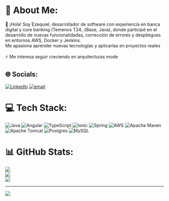 # 💫 About Me:
👋 ¡Hola! Soy Ezequiel, desarrollador de software con experiencia en banca digital y core banking (Temenos T24, JBase, Java), donde participé en el desarrollo de nuevas funcionalidades, corrección de errores y despliegues en entornos AWS, Docker y Jenkins.<br>Me apasiona aprender nuevas tecnologías y aplicarlas en proyectos reales<br><br>⚡ Me interesa seguir creciendo en arquitecturas mode


## 🌐 Socials:
[![LinkedIn](https://img.shields.io/badge/LinkedIn-%230077B5.svg?logo=linkedin&logoColor=white)](https://linkedin.com/in/https://www.linkedin.com/in/ezequiel-eduardo-casada-46a142123/) [![email](https://img.shields.io/badge/Email-D14836?logo=gmail&logoColor=white)](mailto:ezequielcasada@gmail.com)

# 💻 Tech Stack:
![Java](https://img.shields.io/badge/java-%23ED8B00.svg?style=for-the-badge&logo=openjdk&logoColor=white) ![Angular](https://img.shields.io/badge/angular-%23DD0031.svg?style=for-the-badge&logo=angular&logoColor=white) ![TypeScript](https://img.shields.io/badge/typescript-%23007ACC.svg?style=for-the-badge&logo=typescript&logoColor=white) ![Ionic](https://img.shields.io/badge/Ionic-%233880FF.svg?style=for-the-badge&logo=Ionic&logoColor=white) ![Spring](https://img.shields.io/badge/spring-%236DB33F.svg?style=for-the-badge&logo=spring&logoColor=white) ![AWS](https://img.shields.io/badge/AWS-%23FF9900.svg?style=for-the-badge&logo=amazon-aws&logoColor=white) ![Apache Maven](https://img.shields.io/badge/Apache%20Maven-C71A36?style=for-the-badge&logo=Apache%20Maven&logoColor=white) ![Apache Tomcat](https://img.shields.io/badge/apache%20tomcat-%23F8DC75.svg?style=for-the-badge&logo=apache-tomcat&logoColor=black) ![Postgres](https://img.shields.io/badge/postgres-%23316192.svg?style=for-the-badge&logo=postgresql&logoColor=white) ![MySQL](https://img.shields.io/badge/mysql-4479A1.svg?style=for-the-badge&logo=mysql&logoColor=white)
# 📊 GitHub Stats:
![](https://github-readme-stats.vercel.app/api?username=xjezex&theme=blue-green&hide_border=false&include_all_commits=true&count_private=true)<br/>
![](https://nirzak-streak-stats.vercel.app/?user=xjezex&theme=blue-green&hide_border=false)<br/>
![](https://github-readme-stats.vercel.app/api/top-langs/?username=xjezex&theme=blue-green&hide_border=false&include_all_commits=true&count_private=true&layout=compact)

---
[![](https://visitcount.itsvg.in/api?id=xjezex&icon=0&color=0)](https://visitcount.itsvg.in)

<!-- Proudly created with GPRM ( https://gprm.itsvg.in ) -->

